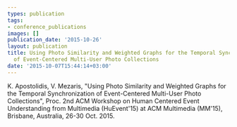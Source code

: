 ```yaml
---
types: publication
tags:
- conference_publications
images: []
publication_date: '2015-10-26'
layout: publication
title: Using Photo Similarity and Weighted Graphs for the Temporal Synchronization
  of Event-Centered Multi-User Photo Collections
date: '2015-10-07T15:44:14+03:00'
---
```

<p>K. Apostolidis, V. Mezaris, "Using Photo Similarity and Weighted Graphs for the Temporal Synchronization of Event-Centered Multi-User Photo Collections", Proc. 2nd ACM Workshop on Human Centered Event Understanding from Multimedia (HuEvent'15) at ACM Multimedia (MM'15), Brisbane, Australia, 26-30 Oct. 2015.</p>
